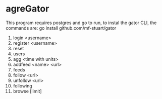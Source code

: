 # agreGator

This program requires postgres and 
go to run, to instal the gator CLI, 
the commands are:
go install github.com/mf-stuart/gator

1. login \<username>
2. register \<username>
3. reset
4. users
5. agg \<time with units>
6. addfeed \<name> \<url>
7. feeds
8. follow \<url>
9. unfollow \<url>
10. following
11. browse \[limit]
